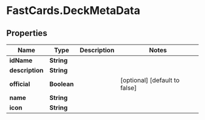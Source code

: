 # FastCards.DeckMetaData

## Properties

Name | Type | Description | Notes
------------ | ------------- | ------------- | -------------
**idName** | **String** |  | 
**description** | **String** |  | 
**official** | **Boolean** |  | [optional] [default to false]
**name** | **String** |  | 
**icon** | **String** |  | 


